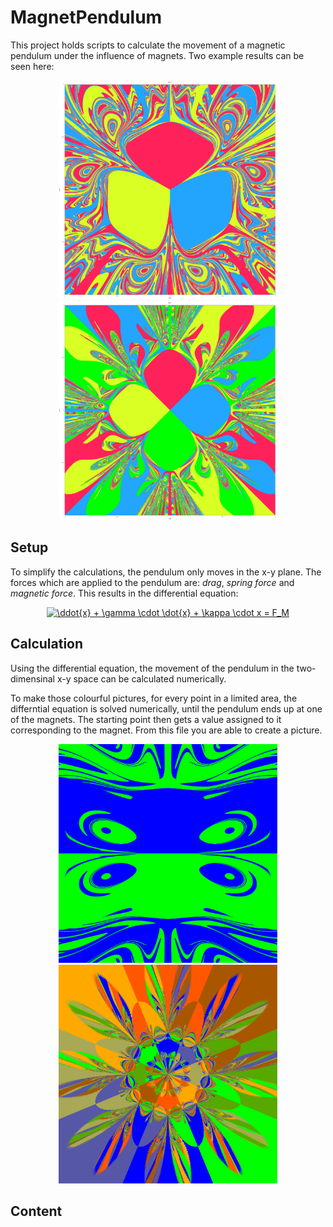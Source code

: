# MagnetPendulum
This project holds scripts to calculate the movement of a magnetic pendulum under the influence of magnets. Two example results can be seen here:

<p align="center">
  <img src="examples/3_magnets_2500x2500.png" width="350"/>
  <img src="examples/4_magnets_2500x2500.png" width="350"/>
</p>

## Setup
To simplify the calculations, the pendulum only moves in the x-y plane.
The forces which are applied to the pendulum are: *drag*, *spring force* and *magnetic force*. This results in the differential equation:

<p align="center">
<a href="https://www.codecogs.com/eqnedit.php?latex=\ddot{x}&space;&plus;&space;\gamma&space;\cdot&space;\dot{x}&space;&plus;&space;\kappa&space;\cdot&space;x&space;=&space;F_M" target="_blank"><img src="https://latex.codecogs.com/gif.latex?\ddot{x}&space;&plus;&space;\gamma&space;\cdot&space;\dot{x}&space;&plus;&space;\kappa&space;\cdot&space;x&space;=&space;F_M" title="\ddot{x} + \gamma \cdot \dot{x} + \kappa \cdot x = F_M" /></a>
</p>

## Calculation
Using the differential equation, the movement of the pendulum in the two-dimensinal x-y space can be calculated numerically. 

To make those colourful pictures, for every point in a limited area, the differntial equation is solved numerically, until the pendulum ends up at one of the magnets. The starting point then gets a value assigned to it corresponding to the magnet. From this file you are able to create a picture.

<p align="center">
  <img src="examples/2_magnets_2500x2500.png" width="350"/>
  <img src="examples/8_magnets_2500x2500.png" width="350"/>
</p>

## Content

### 
